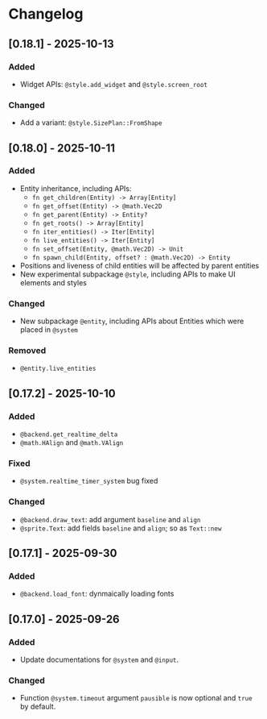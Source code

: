 # Changelog

## [0.18.1] - 2025-10-13

### Added 

- Widget APIs: `@style.add_widget` and `@style.screen_root`

### Changed 

- Add a variant: `@style.SizePlan::FromShape`

## [0.18.0] - 2025-10-11

### Added

- Entity inheritance, including APIs:
  - `fn get_children(Entity) -> Array[Entity]`
  - `fn get_offset(Entity) -> @math.Vec2D`
  - `fn get_parent(Entity) -> Entity?`
  - `fn get_roots() -> Array[Entity]`
  - `fn iter_entities() -> Iter[Entity]`
  - `fn live_entities() -> Iter[Entity]`
  - `fn set_offset(Entity, @math.Vec2D) -> Unit`
  - `fn spawn_child(Entity, offset? : @math.Vec2D) -> Entity`
- Positions and liveness of child entities will be affected by parent entities 
- New experimental subpackage `@style`, including APIs to make UI elements and styles

### Changed 

- New subpackage `@entity`, including APIs about Entities which were placed in `@system`

### Removed

- `@entity.live_entities`

## [0.17.2] - 2025-10-10

### Added 

- `@backend.get_realtime_delta`
- `@math.HAlign` and `@math.VAlign`

### Fixed 

- `@system.realtime_timer_system` bug fixed 

### Changed 

- `@backend.draw_text`: add argument `baseline` and `align`
- `@sprite.Text`: add fields `baseline` and `align`; so as `Text::new`

## [0.17.1] - 2025-09-30

### Added 

- `@backend.load_font`: dynmaically loading fonts

## [0.17.0] - 2025-09-26

### Added

- Update documentations for `@system` and `@input`. 

### Changed

- Function `@system.timeout` argument `pausible` is now optional and `true` by default.
